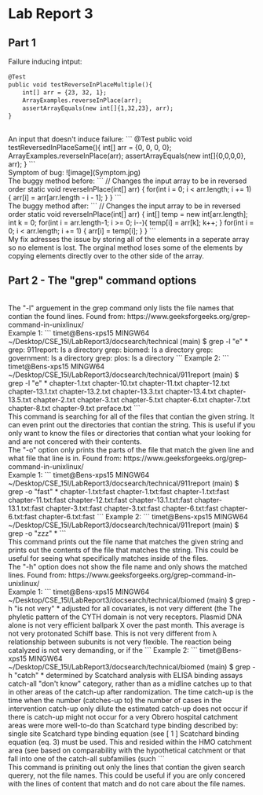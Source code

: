 # Lab Report 3
## Part 1
Failure inducing intput:
```
@Test 
public void testReverseInPlaceMultiple(){
    int[] arr = {23, 32, 1};
    ArrayExamples.reverseInPlace(arr);
    assertArrayEquals(new int[]{1,32,23}, arr);
}
```
<br>
An input that doesn't induce failure:
```
@Test 
public void testReversedInPlaceSame(){
    int[] arr = {0, 0, 0, 0};
    ArrayExamples.reverseInPlace(arr);
    assertArrayEquals(new int[]{0,0,0,0}, arr);
}
```
<br>
Symptom of bug:
![image](Symptom.jpg)
<br>
The buggy method before:
```
// Changes the input array to be in reversed order
static void reverseInPlace(int[] arr) {
    for(int i = 0; i < arr.length; i += 1) {
      arr[i] = arr[arr.length - i - 1];
    }
}
```
<br>
The buggy method after:
```
  // Changes the input array to be in reversed order
  static void reverseInPlace(int[] arr) {
    int[] temp = new int[arr.length];
    int k = 0;
    for(int i = arr.length-1; i >= 0; i--){
      temp[i] = arr[k];
      k++;
    }
    for(int i = 0; i < arr.length; i += 1) {
      arr[i] = temp[i];
    }
  }
```
<br>
My fix adresses the issue by storing all of the elements in a seperate array so no element is lost. The orginal method loses some of the elements by copying elements directly over to the other side of the array.

## Part 2 - The "grep" command options
<br>
The "-l" arguement in the grep command only lists the file names that contian the found lines. Found from: https://www.geeksforgeeks.org/grep-command-in-unixlinux/
<br>
Example 1:
```
timet@Bens-xps15 MINGW64 ~/Desktop/CSE_15l/LabReport3/docsearch/technical (main)
$ grep -l "e" *
grep: 911report: Is a directory
grep: biomed: Is a directory
grep: government: Is a directory
grep: plos: Is a directory
```
Example 2:
```
timet@Bens-xps15 MINGW64 ~/Desktop/CSE_15l/LabReport3/docsearch/technical/911report (main)
$ grep -l "e" *
chapter-1.txt
chapter-10.txt
chapter-11.txt
chapter-12.txt
chapter-13.1.txt
chapter-13.2.txt
chapter-13.3.txt
chapter-13.4.txt
chapter-13.5.txt
chapter-2.txt
chapter-3.txt
chapter-5.txt
chapter-6.txt
chapter-7.txt
chapter-8.txt
chapter-9.txt
preface.txt
```
<br>
This command is searching for all of the files that contian the given string. It can even print out the directories that contian the string. This is useful if you only want to know the files or directories that contian what your looking for and are not concered with their contents.

<br>
The "-o" option only prints the parts of the file that match the given line and what file that line is in. Found from: https://www.geeksforgeeks.org/grep-command-in-unixlinux/
<br>
Example 1:
```
timet@Bens-xps15 MINGW64 ~/Desktop/CSE_15l/LabReport3/docsearch/technical/911report (main)
$ grep -o "fast" *
chapter-1.txt:fast
chapter-1.txt:fast
chapter-1.txt:fast
chapter-11.txt:fast
chapter-12.txt:fast
chapter-13.1.txt:fast
chapter-13.1.txt:fast
chapter-3.txt:fast
chapter-3.txt:fast
chapter-6.txt:fast
chapter-6.txt:fast
chapter-6.txt:fast
```
Example 2:
```
timet@Bens-xps15 MINGW64 ~/Desktop/CSE_15l/LabReport3/docsearch/technical/911report (main)
$ grep -o "zzz" *
```
<br>
This command prints out the file name that matches the given string and prints out the contents of the file that matches the string. This could be useful for seeing what specifically matches inside of the files.

<br>
The "-h" option does not show the file name and only shows the matched lines. Found from: https://www.geeksforgeeks.org/grep-command-in-unixlinux/
<br>
Example 1:
```
timet@Bens-xps15 MINGW64 ~/Desktop/CSE_15l/LabReport3/docsearch/technical/biomed (main)
$ grep -h "is not very" *
        adjusted for all covariates, is not very different (the
          The phyletic pattern of the CYTH domain is not very
        receptors. Plasmid DNA alone is not very efficient
        ballpark X over the past month. This average is not very
          protonated Schiff base. This is not very different from λ
          relationship between subunits is not very flexible. The
          reaction being catalyzed is not very demanding, or if the
```
Example 2:
```
timet@Bens-xps15 MINGW64 ~/Desktop/CSE_15l/LabReport3/docsearch/technical/biomed (main)
$ grep -h "catch" *
        determined by Scatchard analysis with ELISA binding assays
          catch-all "don't know" category, rather than as a
          midline catches up to that in other areas of the
          catch-up after randomization. The time
          catch-up is the time when the number
          (catches-up to) the number of cases in the intervention
          catch-up only dilute the estimated
          catch-up does not occur if there is
          catch-up might not occur for a very
          Obrero hospital catchment areas were more well-to-do than
          Scatchard type binding described by:
          single site Scatchard type binding equation (see [ 1 ]
          Scatchard binding equation (eq. 3) must be used. This
            and resided within the HMO catchment area (see
          based on comparability with the hypothetical catchment
          or that fall into one of the catch-all subfamilies (such
```
<br>
This command is priniting out only the lines that contian the given search querery, not the file names. This could be useful if you are only concered with the lines of content that match and do not care about the file names.
